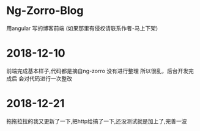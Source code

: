 # Ng-Zorro-Blog
用angular 写的博客前端   (如果那里有侵权请联系作者-马上下架)

# 2018-12-10 
前端完成基本样子,代码都是摘自ng-zorro 没有进行整理 所以很乱，后台开发完成后 会对代码进行一次整改


# 2018-12-21 
拖拖拉拉的我又更新了一下,把http给搞了一下,还没测试就是加上了,完善一波

